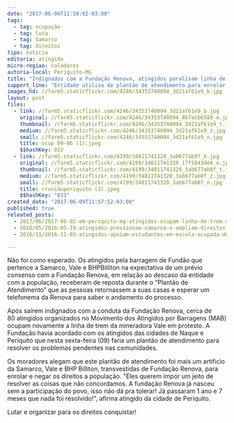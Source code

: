 ```yaml
---
date: "2017-06-09T11:50:02-03:00"
tags:
  - tag: ocupação
  - tag: luta
  - tag: Samarco
  - tag: direitos
tipo: noticia
editoria: atingido
micro-regiao: valadares
autoria-local: Periquito-MG
title: "Indignados com a Fundação Renova, atingidos paralisam linha de trem no Vale do Aço mineiro "
support_line: "Entidade utiliza de plantão de atendimento para enrolar atingidos e negar os direitos a população  "
images_hd: //farm5.staticflickr.com/4246/34353740094_3d21af61e9_b.jpg
layout: post
files:
  - link: //farm5.staticflickr.com/4246/34353740094_3d21af61e9_b.jpg
    original: //farm5.staticflickr.com/4246/34353740094_8b7acb6589_o.jpg
    thumbnail: //farm5.staticflickr.com/4246/34353740094_3d21af61e9_t.jpg
    medium: //farm5.staticflickr.com/4246/34353740094_3d21af61e9_z.jpg
    small: //farm5.staticflickr.com/4246/34353740094_3d21af61e9_n.jpg
    title: ocup 09-06 (1).jpeg
    $$hashKey: 01V
  - link: //farm5.staticflickr.com/4199/34811741320_3ab677ab8f_b.jpg
    original: //farm5.staticflickr.com/4199/34811741320_17f5843de4_o.jpg
    thumbnail: //farm5.staticflickr.com/4199/34811741320_3ab677ab8f_t.jpg
    medium: //farm5.staticflickr.com/4199/34811741320_3ab677ab8f_z.jpg
    small: //farm5.staticflickr.com/4199/34811741320_3ab677ab8f_n.jpg
    title: rruniãoperiquito (3).jpeg
    $$hashKey: "031"
created_date: "2017-06-09T11:57:52-03:00"
published: true
releated_posts:
  - 2017/06/2017-06-02-em-periquito-mg-atingidos-ocupam-linha-de-trem.md
  - 2016/05/2016-05-19-atingidos-pressionam-samarco-e-ampliam-direitos-em-barra-longa.md
  - 2016/11/2016-11-03-atingidos-apoiam-estudantes-em-escola-ocupada-de-mariana-mg.md

---
```

<p>N&atilde;o foi como esperado. Os atingidos pela barragem de Fund&atilde;o que pertence a Samarco, Vale e BHPBilliton na expectativa de um pr&eacute;vio consenso com a Funda&ccedil;&atilde;o Renova, em rela&ccedil;&atilde;o ao descaso da entidade com a popula&ccedil;&atilde;o, receberam de reposta durante o &ldquo;Plant&atilde;o de Atendimento&rdquo; que as pessoas retornassem a suas casas e esperar um telefonema da Renova para saber o andamento do processo.</p>

<p>Ap&oacute;s sa&iacute;rem indignados com a conduta da Funda&ccedil;&atilde;o Renova, cerca de 80&nbsp;atingidos organizados no Movimento dos Atingidos por Barragens (MAB) ocupam novamente a linha de trem da mineradora Vale em protesto. A Funda&ccedil;&atilde;o havia acordado com os atingidos das cidades de Naque e Periquito que nesta sexta-feira (09) faria um plant&atilde;o de atendimento para resolver os problemas pendentes nas comunidades.</p>

<p>Os moradores alegam que este plant&atilde;o de atendimento foi mais um artificio da Samarco, Vale e BHP Billiton, transvestidas de Funda&ccedil;&atilde;o Renova, para enrolar e negar os direitos a popula&ccedil;&atilde;o. &quot;Eles querem impor um jeito de resolver as coisas que n&atilde;o concordamos. A funda&ccedil;&atilde;o Renova j&aacute; nasceu sem a participa&ccedil;&atilde;o do povo, isso n&atilde;o d&aacute; pra tolerar! J&aacute; passaram 1 ano e 7 meses que nada foi resolvido!&quot;, afirma atingido da cidade de Periquito.</p>

<p>Lutar e organizar para os direitos conquistar!</p>

<p>&nbsp;</p>
